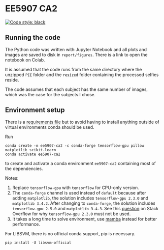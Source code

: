 # EE5907 CA2
[![Code style: black](https://img.shields.io/badge/code%20style-black-000000.svg)](https://github.com/psf/black)

## Running the code
The Python code was written with Jupyter Notebook and all plots and images are saved to disk in `report/figures`. There is a link to open the notebook on Colab.

It is assumed that the code runs from the same directory where the unzipped `PIE` folder and the `resized` folder containing the processed selfies reside.

The code assumes that each subject has the same number of images, which was the case for the subjects I chose.

## Environment setup
There is a [requirements file](requirements.txt) but to avoid having to install anything outside of virtual environments conda should be used.

Run
```
conda create -n ee5907-ca2 -c conda-forge tensorflow-gpu pillow matplotlib scikit-learn
conda activate ee5907-ca2
```
to create and activate a conda environment `ee5907-ca2` containing most of the dependencies.

Notes:

1. Replace `tensorflow-gpu` with `tensorflow` for CPU-only version.
1. The `conda-forge` channel is used instead of `default` because after adding `matplotlib`, the solution includes `tensorflow-gpu 2.3.0` and `matplotlib 3.4.2`. After changing to `conda-forge`, the solution includes `tensorflow-gpu 2.5.0` and `matplotlib 3.4.3`. See this [question](https://stackoverflow.com/q/65273118) on Stack Overflow for why `tensorflow-gpu 2.3.0` must not be used.
1. It takes a long time to solve environment, use [mamba](https://github.com/mamba-org/mamba) instead for better performance.

For LIBSVM, there is no official conda support, pip is necessary.

```
pip install -U libsvm-official
```
